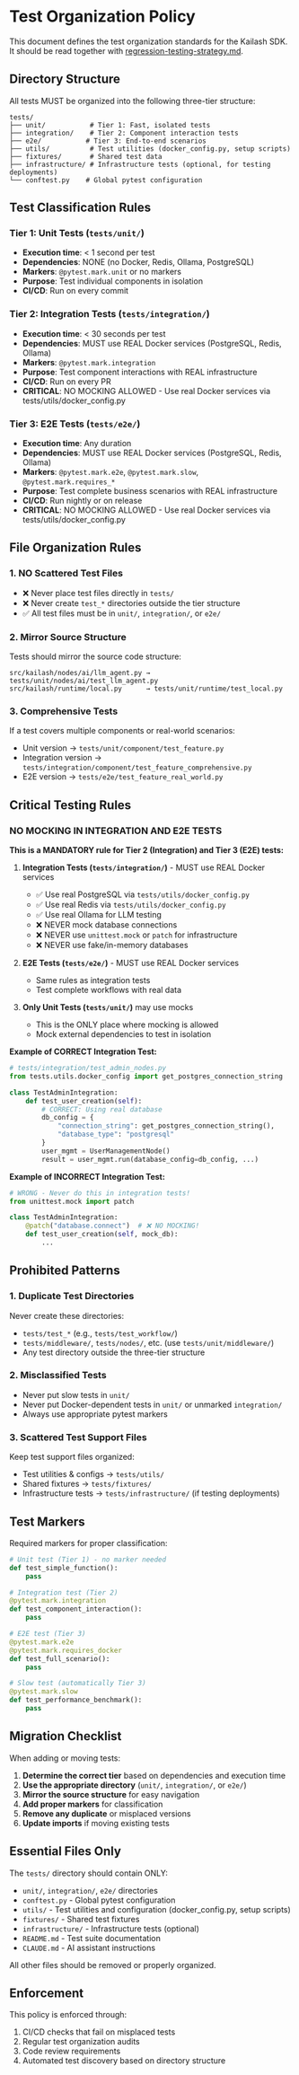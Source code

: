 # Test Organization Policy

This document defines the test organization standards for the Kailash SDK. It should be read together with [regression-testing-strategy.md](regression-testing-strategy.md).

## Directory Structure

All tests MUST be organized into the following three-tier structure:

```
tests/
├── unit/           # Tier 1: Fast, isolated tests
├── integration/    # Tier 2: Component interaction tests
├── e2e/           # Tier 3: End-to-end scenarios
├── utils/          # Test utilities (docker_config.py, setup scripts)
├── fixtures/       # Shared test data
├── infrastructure/ # Infrastructure tests (optional, for testing deployments)
└── conftest.py    # Global pytest configuration
```

## Test Classification Rules

### Tier 1: Unit Tests (`tests/unit/`)
- **Execution time**: < 1 second per test
- **Dependencies**: NONE (no Docker, Redis, Ollama, PostgreSQL)
- **Markers**: `@pytest.mark.unit` or no markers
- **Purpose**: Test individual components in isolation
- **CI/CD**: Run on every commit

### Tier 2: Integration Tests (`tests/integration/`)
- **Execution time**: < 30 seconds per test
- **Dependencies**: MUST use REAL Docker services (PostgreSQL, Redis, Ollama)
- **Markers**: `@pytest.mark.integration`
- **Purpose**: Test component interactions with REAL infrastructure
- **CI/CD**: Run on every PR
- **CRITICAL**: NO MOCKING ALLOWED - Use real Docker services via tests/utils/docker_config.py

### Tier 3: E2E Tests (`tests/e2e/`)
- **Execution time**: Any duration
- **Dependencies**: MUST use REAL Docker services (PostgreSQL, Redis, Ollama)
- **Markers**: `@pytest.mark.e2e`, `@pytest.mark.slow`, `@pytest.mark.requires_*`
- **Purpose**: Test complete business scenarios with REAL infrastructure
- **CI/CD**: Run nightly or on release
- **CRITICAL**: NO MOCKING ALLOWED - Use real Docker services via tests/utils/docker_config.py

## File Organization Rules

### 1. NO Scattered Test Files
- ❌ Never place test files directly in `tests/`
- ❌ Never create `test_*` directories outside the tier structure
- ✅ All test files must be in `unit/`, `integration/`, or `e2e/`

### 2. Mirror Source Structure
Tests should mirror the source code structure:
```
src/kailash/nodes/ai/llm_agent.py → tests/unit/nodes/ai/test_llm_agent.py
src/kailash/runtime/local.py      → tests/unit/runtime/test_local.py
```

### 3. Comprehensive Tests
If a test covers multiple components or real-world scenarios:
- Unit version → `tests/unit/component/test_feature.py`
- Integration version → `tests/integration/component/test_feature_comprehensive.py`
- E2E version → `tests/e2e/test_feature_real_world.py`

## Critical Testing Rules

### NO MOCKING IN INTEGRATION AND E2E TESTS

**This is a MANDATORY rule for Tier 2 (Integration) and Tier 3 (E2E) tests:**

1. **Integration Tests (`tests/integration/`)** - MUST use REAL Docker services
   - ✅ Use real PostgreSQL via `tests/utils/docker_config.py`
   - ✅ Use real Redis via `tests/utils/docker_config.py`
   - ✅ Use real Ollama for LLM testing
   - ❌ NEVER mock database connections
   - ❌ NEVER use `unittest.mock` or `patch` for infrastructure
   - ❌ NEVER use fake/in-memory databases

2. **E2E Tests (`tests/e2e/`)** - MUST use REAL Docker services
   - Same rules as integration tests
   - Test complete workflows with real data

3. **Only Unit Tests (`tests/unit/`)** may use mocks
   - This is the ONLY place where mocking is allowed
   - Mock external dependencies to test in isolation

**Example of CORRECT Integration Test:**
```python
# tests/integration/test_admin_nodes.py
from tests.utils.docker_config import get_postgres_connection_string

class TestAdminIntegration:
    def test_user_creation(self):
        # CORRECT: Using real database
        db_config = {
            "connection_string": get_postgres_connection_string(),
            "database_type": "postgresql"
        }
        user_mgmt = UserManagementNode()
        result = user_mgmt.run(database_config=db_config, ...)
```

**Example of INCORRECT Integration Test:**
```python
# WRONG - Never do this in integration tests!
from unittest.mock import patch

class TestAdminIntegration:
    @patch("database.connect")  # ❌ NO MOCKING!
    def test_user_creation(self, mock_db):
        ...
```

## Prohibited Patterns

### 1. Duplicate Test Directories
Never create these directories:
- `tests/test_*` (e.g., `tests/test_workflow/`)
- `tests/middleware/`, `tests/nodes/`, etc. (use `tests/unit/middleware/`)
- Any test directory outside the three-tier structure

### 2. Misclassified Tests
- Never put slow tests in `unit/`
- Never put Docker-dependent tests in `unit/` or unmarked `integration/`
- Always use appropriate pytest markers

### 3. Scattered Test Support Files
Keep test support files organized:
- Test utilities & configs → `tests/utils/`
- Shared fixtures → `tests/fixtures/`
- Infrastructure tests → `tests/infrastructure/` (if testing deployments)

## Test Markers

Required markers for proper classification:

```python
# Unit test (Tier 1) - no marker needed
def test_simple_function():
    pass

# Integration test (Tier 2)
@pytest.mark.integration
def test_component_interaction():
    pass

# E2E test (Tier 3)
@pytest.mark.e2e
@pytest.mark.requires_docker
def test_full_scenario():
    pass

# Slow test (automatically Tier 3)
@pytest.mark.slow
def test_performance_benchmark():
    pass
```

## Migration Checklist

When adding or moving tests:

1. **Determine the correct tier** based on dependencies and execution time
2. **Use the appropriate directory** (`unit/`, `integration/`, or `e2e/`)
3. **Mirror the source structure** for easy navigation
4. **Add proper markers** for classification
5. **Remove any duplicate** or misplaced versions
6. **Update imports** if moving existing tests

## Essential Files Only

The `tests/` directory should contain ONLY:
- `unit/`, `integration/`, `e2e/` directories
- `conftest.py` - Global pytest configuration
- `utils/` - Test utilities and configuration (docker_config.py, setup scripts)
- `fixtures/` - Shared test fixtures
- `infrastructure/` - Infrastructure tests (optional)
- `README.md` - Test suite documentation
- `CLAUDE.md` - AI assistant instructions

All other files should be removed or properly organized.

## Enforcement

This policy is enforced through:
1. CI/CD checks that fail on misplaced tests
2. Regular test organization audits
3. Code review requirements
4. Automated test discovery based on directory structure
